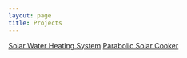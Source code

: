 ```yaml
---
layout: page
title: Projects
---
```


[Solar Water Heating System](/projects/solar-water-heating/)
[Parabolic Solar Cooker](/_projects/parabolic-solar-cooker/)
